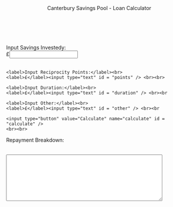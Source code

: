 <html lang="en">
<head>
  <meta charset="utf-8">

  <title>Canterbury Savings Pool - Loan Calculator</title>

  <link rel="stylesheet" type="text/css" href="stylesheet.css" media="screen" />
  <link href="https://fonts.googleapis.com/css?family=David+Libre" rel="stylesheet">
</head>

<body>

  <header>Canterbury Savings Pool - Loan Calculator</header>
  <br>
  <br>
  <section>
    <label>Input Savings Investedy:</label><br>
    <label>£</label><input type="text" id = "savings" /> <br><br>
  
    <label>Input Reciprocity Points:</label><br>
    <label>£</label><input type="text" id = "points" /> <br><br>
    
    <label>Input Duration:</label><br>
    <label>£</label><input type="text" id = "duration" /> <br><br
    
    <label>Input Other:</label><br>
    <label>£</label><input type="text" id = "other" /> <br><br
    
    <input type="button" value="Calculate" name="calculate" id = "calculate" />
    <br><br>
  <label>Repayment Breakdown:</label>
    <br><br>
  <textarea name="text" rows="8" cols="50" wrap="soft" id="tax"></textarea>
</section>

  <script src="script.js"></script>
</body>
</html>

